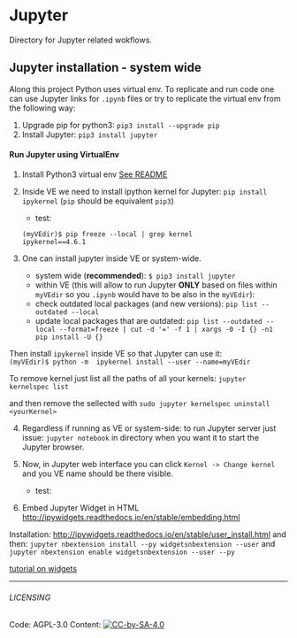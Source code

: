 # Jupyter

Directory for Jupyter related wokflows.

## Jupyter installation - system wide

Along this project Python uses virtual env. To replicate and run code one can
use Jupyter links for `.ipynb` files or try to replicate the virtual env from
the following way:

1. Upgrade pip for python3: `pip3 install --upgrade pip`
2. Install Jupyter: `pip3 install jupyter` 
     
#### Run Jupyter using VirtualEnv

1. Install Python3 virtual env [See README](../README.md)
2. Inside VE we need to install ipython kernel for Jupyter: `pip install 
ipykernel` (`pip` should be equivalent `pip3`)
    * test:
     
    ```
    (myVEdir)$ pip freeze --local | grep kernel
    ipykernel==4.6.1
    ```
    
3. One can install jupyter inside VE or system-wide. 
 
    * system wide (**recommended**): `$ pip3 install jupyter`
    * within VE (this will allow to run Jupyter **ONLY** based on files 
    within `myVEdir` so you `.ipynb` would have 
    to be also in the `myVEdir`):
    * check outdated local packages (and new versions):  `pip list --outdated
     --local`
    * update local packages that are outdated:
`pip list --outdated --local --format=freeze | cut -d '=' -f 1 | xargs -0 -I {} -n1 pip install -U {}`

Then install `ipykernel` inside VE so that Jupyter can use it:     
`(myVEdir)$ python -m  ipykernel install --user --name=myVEdir`

To remove kernel just list all the paths of all your kernels:
`jupyter kernelspec list`

and then remove the sellected with `sudo jupyter kernelspec uninstall <yourKernel>`

    
4. Regardless if running as VE or system-side: to run Jupyter server just 
issue:  `jupyter notebook` in directory when you want it to start the Jupyter
browser.

5. Now, in Jupyter web interface you can click `Kernel -> Change kernel` and 
you VE name should be there visible.
    * test:
    
6. Embed Jupyter Widget in HTML
http://ipywidgets.readthedocs.io/en/stable/embedding.html

Installation: http://ipywidgets.readthedocs.io/en/stable/user_install.html
and then:
`jupyter nbextension install --py widgetsnbextension --user`
and
`jupyter nbextension enable widgetsnbextension --user --py`
    
[tutorial on widgets](http://nbviewer.jupyter.org/github/quantopian/ipython/blob/master/examples/Interactive%20Widgets/Index.ipynb)



---
###### LICENSING
Code: AGPL-3.0 Content:
[![CC-by-SA-4.0](https://licensebuttons.net/l/by-sa/4.0/88x31.png)](https://creativecommons.org/licenses/by-sa/4.0/)
